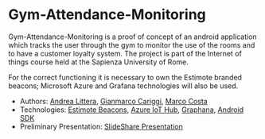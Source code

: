 # Gym-Attendance-Monitoring

Gym-Attendance-Monitoring is a proof of concept of an android application which tracks the user through the gym to monitor the use of the rooms and to have a customer loyalty system. 
The project is part of the Internet of things course held at the Sapienza University of Rome.

For the correct functioning it is necessary to own the Estimote branded beacons; Microsoft Azure and Grafana technologies will also be used.

* Authors: [Andrea Littera](https://github.com/alittera), [Gianmarco Cariggi](https://github.com/giacar), [Marco Costa](https://github.com/marcocosta96)
* Technologies: [Estimote Beacons](https://estimote.com/), [Azure IoT Hub](https://azure.microsoft.com/en-us/services/iot-hub/), [Graphana](https://grafana.com/), [Android SDK](https://developer.android.com/)
* Preliminary Presentation: [SlideShare Presentation](https://www.slideshare.net/AndreaLittera1/connected-gym)
